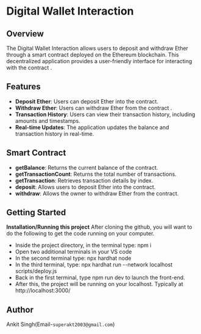 # Digital Wallet Interaction

## Overview
The Digital Wallet Interaction allows users to deposit and withdraw Ether through a smart contract deployed on the Ethereum blockchain. This decentralized application provides a user-friendly interface for interacting with the contract .

## Features
- **Deposit Ether**: Users can deposit Ether into the contract.
- **Withdraw Ether**: Users can withdraw Ether from the contract .
- **Transaction History**: Users can view their transaction history, including amounts and timestamps.
- **Real-time Updates**: The application updates the balance and transaction history in real-time.

## Smart Contract
- **getBalance**: Returns the current balance of the contract.
- **getTransactionCount**: Returns the total number of transactions.
- **getTransaction**: Retrieves transaction details by index.
- **deposit**: Allows users to deposit Ether into the contract.
- **withdraw**: Allows the owner to withdraw Ether from the contract.

## Getting Started
**Installation/Running this project**
After cloning the github, you will want to do the following to get the code running on your computer.
- Inside the project directory, in the terminal type: npm i
- Open two additional terminals in your VS code
- In the second terminal type: npx hardhat node
- In the third terminal, type: npx hardhat run --network localhost scripts/deploy.js
- Back in the first terminal, type npm run dev to launch the front-end.
- After this, the project will be running on your localhost. Typically at http://localhost:3000/

## Author
Ankit Singh(Email-`superakt2003@gmail.com`)
